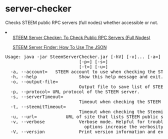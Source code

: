 # server-checker
Checks STEEM public RPC servers (full nodes) whether accessible or not.
<li><ul><a href="https://steemit.com/utopian-io/@puncakbukit/steem-server-checker-to-check-public-rpc-servers-full-nodes">STEEM Server Checker: To Check Public RPC Servers (Full Nodes)</a></ul><ul><a href="https://steemit.com/utopian-io/@puncakbukit/steem-server-finder-how-to-use-the-json">STEEM Server Finder: How To Use The JSON</a></ul></li>
<pre>
Usage: java -jar SteemServerChecker.jar [-hV] [-v]... [-a=<account>] [-o=<outputFile>]
                            [-p=<protocol>] [-s=<serverTimeout>]
                            [-t=<steemitTimeout>] [-u=<url>]
  -a, --account=<account>   STEEM account to use when checking the STEEM server.
  -h, --help                Show this help message and exit.
  -o, --output-file=<outputFile>
                            Output file to save list of STEEM servers in JSON format.
  -p, --protocol=<protocol> URL protocol of the STEEM server.
  -s, --serverTimeout=<serverTimeout>
                            Timeout when checking the STEEM server (in ms).
  -t, --steemitTimeout=<steemitTimeout>
                            Timeout when checking the Steemit site (in ms).
  -u, --url=<url>           URL of site that lists STEEM public servers to check.
  -v, --verbose             Verbose mode. Helpful for troubleshooting. Multiple -v
                              options increase the verbosity.
  -V, --version             Print version information and exit.
</pre>
